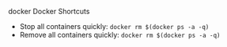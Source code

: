 docker
Docker Shortcuts

- Stop all containers quickly: `docker rm $(docker ps -a -q)`
- Remove all containers quickly: `docker rm $(docker ps -a -q)`
